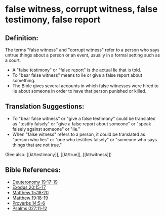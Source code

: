 # false witness, corrupt witness, false testimony, false report #

## Definition: ##

The terms "false witness" and "corrupt witness" refer to a person who says untrue things about a person or an event, usually in a formal setting such as a court.
 
* A "false testimony" or "false report" is the actual lie that is told.
* To "bear false witness" means to lie or give a false report about something.
* The Bible gives several accounts in which false witnesses were hired to lie about someone in order to have that person punished or killed.

## Translation Suggestions: ##

* To "bear false witness" or "give a false testimony" could be translated as "testify falsely" or "give a false report about someone" or "speak falsely against someone" or "lie."
* When "false witness" refers to a person, it could be translated as "person who lies" or "one who testifies falsely" or "someone who says things that are not true."

(See also: [[kt/testimony]], [[kt/true]], [[kt/witness]])

## Bible References: ##

* [Deuteronomy 19:17-19](en/tn/deu/help/19/17)
* [Exodus 20:15-17](en/tn/exo/help/20/15)
* [Matthew 15:18-20](en/tn/mat/help/15/18)
* [Matthew 19:18-19](en/tn/mat/help/19/18)
* [Proverbs 14:5-6](en/tn/pro/help/14/05)
* [Psalms 027:11-12](en/tn/psa/help/27/11)